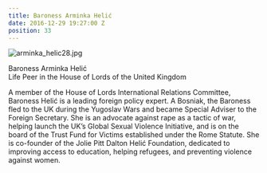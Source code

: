 ```yaml
---
title: Baroness Arminka Helić
date: 2016-12-29 19:27:00 Z
position: 33
---
```


![arminka_helic28.jpg](/uploads/arminka_helic28.jpg)

Baroness Arminka Helić <br> Life Peer in the House of Lords of the United Kingdom


A member of the House of Lords International Relations Committee, Baroness Helić is a leading foreign policy expert. A Bosniak, the Baroness fled to the UK during the Yugoslav Wars and became Special Adviser to the Foreign Secretary. She is an advocate against rape as a tactic of war, helping launch the UK’s Global Sexual Violence Initiative, and is on the board of the Trust Fund for Victims established under the Rome Statute. She is co-founder of the Jolie Pitt Dalton Helić Foundation, dedicated to improving access to education, helping refugees, and preventing violence against women.
